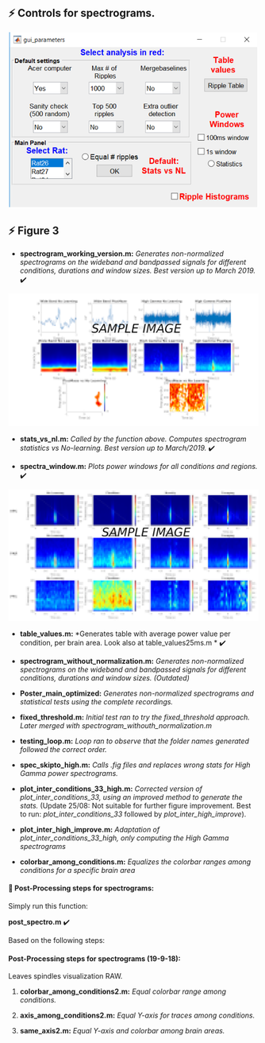 
## :zap: Controls for spectrograms.
<p align="center">
<img src="gui_parameters.PNG" width="500">
</p>

<!---
1. **sanity=1:**
*This control test consists on selecting the same n random number of ripples among conditions. Since Plusmaze generates less ripples, this condition defines the value of n.*
2. **quinientos=1:**
*Similar to control above but this one makes sure to take the top 500 ripples instead of their random version. Could be more vulnerable to outliers.*
3. **outlie=1:**
*The use of this control activates a more agressive detection of outliers.*
--->

## :zap: Figure 3
* **spectrogram_working_version.m:**
*Generates non-normalized spectrograms on the wideband and bandpassed signals for different conditions, durations and window sizes. Best version up to March 2019.* :heavy_check_mark:
<p align="center">
<img src="example_figure_spectrogram.png" width="600">
</p>

* **stats_vs_nl.m:**
*Called by the function above. Computes spectrogram statistics vs No-learning. Best version up to March/2019.* :heavy_check_mark:

* **spectra_window.m:**
*Plots power windows for all conditions and regions.* :heavy_check_mark:
<p align="center">
<img src="spectral_table.PNG" width="600">
</p>

* **table_values.m:**
*Generates table with average power value per condition, per brain area. Look also at table_values25ms.m * :heavy_check_mark:
<!---
<p align="center">
<img src="table.png" width="600">
</p>
--->

* **spectrogram_without_normalization.m:**
*Generates non-normalized spectrograms on the wideband and bandpassed signals for different conditions, durations and window sizes. (Outdated)*

* **Poster_main_optimized:**
*Generates non-normalized spectrograms and statistical tests using the complete recordings.*

* **fixed_threshold.m:**
*Initial test ran to try the fixed_threshold approach. Later merged with spectrogram_withouth_normalization.m*

* **testing_loop.m:**
*Loop ran to observe that the folder names generated followed the correct order.*

* **spec_skipto_high.m:**
*Calls .fig files and replaces wrong stats for High Gamma power spectrograms.*
* **plot_inter_conditions_33_high.m:**
*Corrected version of plot_inter_conditions_33, using an improved method to generate the stats.* (Update 25/08: Not suitable for further figure improvement. Best to run: *plot_inter_conditions_33* followed by *plot_inter_high_improve*).
* **plot_inter_high_improve.m:**
*Adaptation of plot_inter_conditions_33_high, only computing the High Gamma spectrograms*
* **colorbar_among_conditions.m:**
*Equalizes the colorbar ranges among conditions for a specific brain area*

####  :link: Post-Processing steps for spectrograms: 
Simply run this function:

**post_spectro.m** :heavy_check_mark:


Based on the following steps:
####  Post-Processing steps for spectrograms (19-9-18):
Leaves spindles visualization RAW.

1. **colorbar_among_conditions2.m:**
*Equal colorbar range among conditions.*

2. **axis_among_conditions2.m:**
*Equal Y-axis for traces among conditions.*

3. **same_axis2.m:**
*Equal Y-axis and colorbar among brain areas.*
